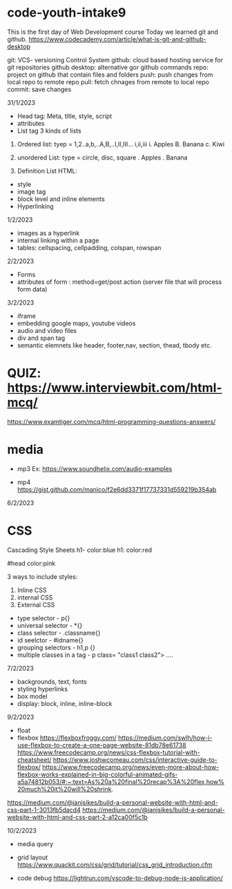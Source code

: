# code-youth-intake9
This is the first day of Web Development course
Today we learned git and github.
https://www.codecademy.com/article/what-is-git-and-github-desktop

git: VCS- versioning Control System
github: cloud based hosting service for git repositories
github desktop: alternative gor github commands
repo: project on github that contain files and folders
push: push changes from local repo to remote repo
pull: fetch chnages from remote to local repo
commit: save changes

31/1/2023
- Head tag: Meta, title, style, script
- attributes
- List tag
3 kinds of lists
1. Ordered list: tyep = 1,2..a,b,..A,B,..I,II,III... i,ii,iii
	i. Apples
	B. Banana
	c. Kiwi

2. unordered List: type = circle, disc, square
	. Apples
	. Banana

3. Definition List
 HTML: 

- style	
- image tag
- block level and inline elements
- Hyperlinking

1/2/2023
- images as a hyperlink
- internal linking within a page
- tables: cellspacing, cellpadding, colspan, rowspan

2/2/2023

- Forms
- attributes of form : method=get/post action (server file that will process form data)

3/2/2023
- iframe
- embedding google maps, youtube videos
- audio and video files 
- div and span tag
- semantic elemnets like header, footer,nav, section, thead, tbody etc.


# QUIZ: https://www.interviewbit.com/html-mcq/
https://www.examtiger.com/mcq/html-programming-questions-answers/

# media
- mp3
Ex: https://www.soundhelix.com/audio-examples

- mp4
https://gist.github.com/manico/f2e6dd3371f17737331d559219b354ab
 
6/2/2023


# CSS
Cascading Style Sheets
h1- color:blue
h1: color:red

#head color:pink

3 ways to include styles:
1. Inline CSS
2. internal CSS
3. External CSS

- type selector - p{}
- universal selector - *{}
- class selector - .classname{}
- id seelctor - #idname{}
- grouping selectors - h1,p {}
- multiple classes in a tag - p class= "class1 class2">  .... 


7/2/2023
 - backgrounds, text, fonts
 - styling hyperlinks
 - box model
 - display: block, inline, inline-block


9/2/2023

- float
- flexbox
https://flexboxfroggy.com/
https://medium.com/swlh/how-i-use-flexbox-to-create-a-one-page-website-81db78e61738
https://www.freecodecamp.org/news/css-flexbox-tutorial-with-cheatsheet/
https://www.joshwcomeau.com/css/interactive-guide-to-flexbox/
https://www.freecodecamp.org/news/even-more-about-how-flexbox-works-explained-in-big-colorful-animated-gifs-a5a74812b053/#:~:text=As%20a%20final%20recap%3A%20flex,how%20much%20it%20will%20shrink.

https://medium.com/@ianjsikes/build-a-personal-website-with-html-and-css-part-1-3013fb5dacd4
https://medium.com/@ianjsikes/build-a-personal-website-with-html-and-css-part-2-a12ca00f5c1b

10/2/2023
- media query
- grid layout
https://www.quackit.com/css/grid/tutorial/css_grid_introduction.cfm


- code debug
https://lightrun.com/vscode-to-debug-node-js-application/